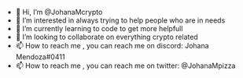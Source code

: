 - 👋 Hi, I’m @JohanaMcrypto
- 👀 I’m interested in always trying to help people who are in needs
- 🌱 I’m currently learning to code to get more helpfull
- 💞️ I’m looking to collaborate on everything crypto related
- 📫 How to reach me , you can reach me on discord: Johana Mendoza#0411
- 📫 How to reach me , you can reach me on twitter: @JohanaMpizza


<!---
JohanaMcrypto/JohanaMcrypto is a ✨ special ✨ repository because its `README.md` (this file) appears on your GitHub profile.
You can click the Preview link to take a look at your changes.
--->
